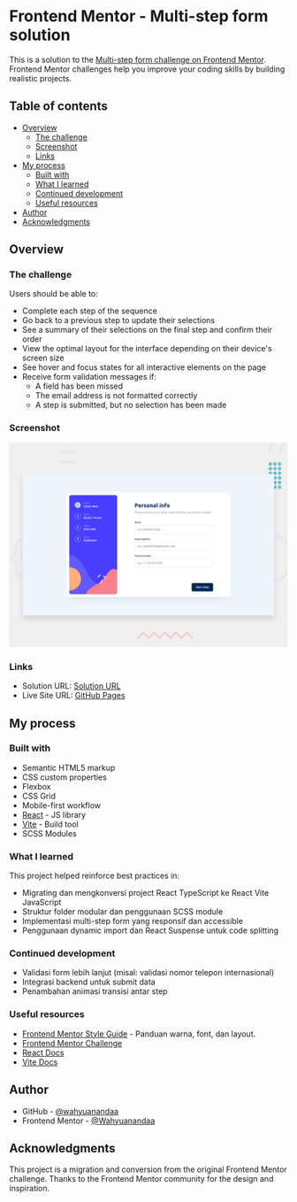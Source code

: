 # Frontend Mentor - Multi-step form solution

This is a solution to the [Multi-step form challenge on Frontend Mentor](https://www.frontendmentor.io/challenges/multistep-form-YVAnSdqQBJ). Frontend Mentor challenges help you improve your coding skills by building realistic projects.

## Table of contents

- [Overview](#overview)
  - [The challenge](#the-challenge)
  - [Screenshot](#screenshot)
  - [Links](#links)
- [My process](#my-process)
  - [Built with](#built-with)
  - [What I learned](#what-i-learned)
  - [Continued development](#continued-development)
  - [Useful resources](#useful-resources)
- [Author](#author)
- [Acknowledgments](#acknowledgments)

## Overview

### The challenge

Users should be able to:

- Complete each step of the sequence
- Go back to a previous step to update their selections
- See a summary of their selections on the final step and confirm their order
- View the optimal layout for the interface depending on their device's screen size
- See hover and focus states for all interactive elements on the page
- Receive form validation messages if:
  - A field has been missed
  - The email address is not formatted correctly
  - A step is submitted, but no selection has been made

### Screenshot

![Preview](./preview.jpg)

### Links

- Solution URL: [Solution URL](https://github.com/wahyuanandaa/multi-step-form/)
- Live Site URL: [GitHub Pages](https://wahyuanandaa.github.io/multi-step-form/)

## My process

### Built with

- Semantic HTML5 markup
- CSS custom properties
- Flexbox
- CSS Grid
- Mobile-first workflow
- [React](https://reactjs.org/) - JS library
- [Vite](https://vitejs.dev/) - Build tool
- SCSS Modules

### What I learned

This project helped reinforce best practices in:

- Migrating dan mengkonversi project React TypeScript ke React Vite JavaScript
- Struktur folder modular dan penggunaan SCSS module
- Implementasi multi-step form yang responsif dan accessible
- Penggunaan dynamic import dan React Suspense untuk code splitting

### Continued development

- Validasi form lebih lanjut (misal: validasi nomor telepon internasional)
- Integrasi backend untuk submit data
- Penambahan animasi transisi antar step

### Useful resources

- [Frontend Mentor Style Guide](./style-guide.md) - Panduan warna, font, dan layout.
- [Frontend Mentor Challenge](https://www.frontendmentor.io/challenges/multistep-form-YVAnSdqQBJ)
- [React Docs](https://reactjs.org/)
- [Vite Docs](https://vitejs.dev/)

## Author

- GitHub - [@wahyuanandaa](https://github.com/wahyuanandaa)
- Frontend Mentor - [@Wahyuanandaa](https://www.frontendmentor.io/profile/wahyuanandaa)

## Acknowledgments

This project is a migration and conversion from the original Frontend Mentor challenge. Thanks to the Frontend Mentor community for the design and inspiration.
